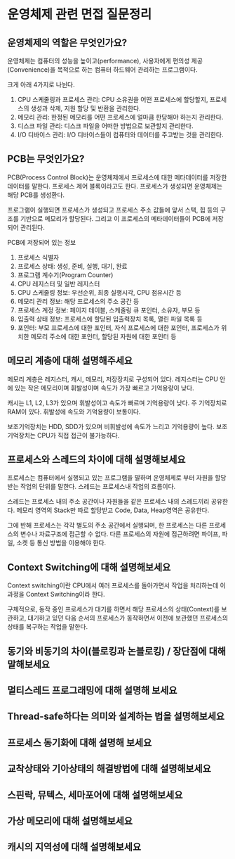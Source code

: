 # 운영체제 관련 면접 질문정리

## 운영체제의 역할은 무엇인가요?

운영체제는 컴퓨터의 성능을 높이고(performance), 사용자에게 편의성 제공(Convenience)을 목적으로 하는 컴퓨터 하드웨어 관리하는 프로그램이다.

크게 아래 4가지로 나뉜다.

1. CPU 스케줄링과 프로세스 관리: CPU 소유권을 어떤 프로세스에 할당할지, 프로세스의 생성과 삭제, 지원 할당 및 반환을 관리한다.
2. 메모리 관리: 한정된 메모리를 어떤 프로세스에 얼마큼 한당해야 하는지 관리한다.
3. 디스크 파일 관리: 디스크 파일을 어떠한 방법으로 보관할지 관리한다.
4. I/O 디바이스 관리: I/O 디바이스들이 컴퓨터와 데이터를 주고받는 것을 관리한다.

## PCB는 무엇인가요?

PCB(Process Control Block)는 운영체제에서 프로세스에 대한 메타데이터를 저장한 데이터를 말한다. 프로세스 제어 블록이라고도 한다. 프로세스가 생성되면 운영체제는 해당 PCB를 생성환다.

프로그램이 실행되면 프로세스가 생성되고 프로세스 주소 값들에 앞서 스택, 힙 등의 구조를 기반으로 메모리가 할당된다. 그리고 이 프로세스의 메타데이터들이 PCB에 저장되어 관리된다.

PCB에 저장되어 있는 정보

1. 프로세스 식별자
2. 프로세스 상태: 생성, 준비, 실행, 대기, 완료
3. 프로그램 계수기(Program Counter)
4. CPU 레지스터 및 일반 레지스터
5. CPU 스케줄링 정보: 우선순위, 최종 실행시각, CPU 점유시간 등
6. 메모리 관리 정보: 해당 프로세스의 주소 공간 등
7. 프로세스 계정 정보: 페이지 테이블, 스케줄링 큐 포인터, 소유자, 부모 등
8. 입출력 상태 정보: 프로세스에 할당된 입출력장치 목록, 열린 파일 목록 등
9. 포인터: 부모 프로세스에 대한 포인터, 자식 프로세스에 대한 포인터, 프로세스가 위치한 메모리 주소에 대한 포인터, 할당된 자원에 대한 포인터 등

## 메모리 계층에 대해 설명해주세요

메모리 계층은 레지스터, 캐시, 메모리, 저장장치로 구성되어 있다. 레지스터는 CPU 안에 있는 작은 메모리이며 휘발성이며 속도가 가장 빠르고 기억용량이 낮다.

캐시는 L1, L2, L3가 있으며 휘발성이고 속도가 빠르며 기억용량이 낮다. 주 기억장치로 RAM이 있다. 휘발성에 속도와 기억용량이 보통이다.

보조기억장치는 HDD, SDD가 있으며 비휘발성에 속도가 느리고 기억용량이 높다. 보조기억장치는 CPU가 직접 접근이 불가능하다.

## 프로세스와 스레드의 차이에 대해 설명해보세요

프로세스는 컴퓨터에서 실행되고 있는 프로그램을 말하며 운영체제로 부터 자원을 할당받는 작업의 단위를 말한다. 스레드는 프로세스내 작업의 흐름이다.

스레드는 프로세스 내의 주소 공간이나 자원들을 같은 프로세스 내의 스레드끼리 공유한다. 메모리 영역의 Stack만 따로 할당받고 Code, Data, Heap영역은 공유한다.

그에 반해 프로세스는 각각 별도의 주소 공간에서 실행되며, 한 프로세스는 다른 프로세스의 변수나 자료구조에 접근할 수 없다. 다른 프로세스의 자원에 접근하려면 파이프, 파일, 소켓 등 통신 방법을 이용해야 한다.

## Context Switching에 대해 설명해보세요

Context switching이란 CPU에서 여러 프로세스를 돌아가면서 작업을 처리하는데 이 과정을 Context Switching이라 한다.

구체적으로, 동작 중인 프로세스가 대기를 하면서 해당 프로세스의 상태(Context)를 보관하고, 대기하고 있던 다음 순서의 프로세스가 동작하면서 이전에 보관했던 프로세스의 상태를 복구하는 작업을 말한다.

## 동기와 비동기의 차이(블로킹과 논블로킹) / 장단점에 대해 말해보세요

## 멀티스레드 프로그래밍에 대해 설명해 보세요

## Thread-safe하다는 의미와 설계하는 법을 설명해보세요

## 프로세스 동기화에 대해 설명해 보세요

## 교착상태와 기아상태의 해결방법에 대해 설명해보세요

## 스핀락, 뮤텍스, 세마포어에 대해 설명해보세요

## 가상 메모리에 대해 설명해보세요

## 캐시의 지역성에 대해 설명해보세요